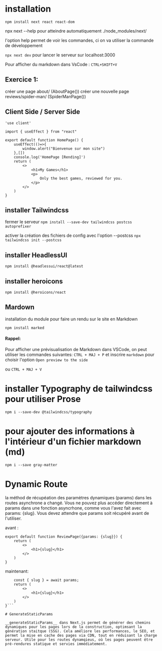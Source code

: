 # installation
```npm install next react react-dom```

npx next --help pour atteindre automatiquement ./node_modules/next/

l'option help permet de voir les commandes, ci on va utiliser la commande de développement

```npx next dev``` pour lancer le serveur sur localhost:3000

Pour afficher du markdown dans VsCode : ```CTRL+SHIFT+V```

## Exercice 1:

créer une page about/ (AboutPage())
créer une nouvelle page reviews/spider-man/ (SpiderManPage())

## Client Side / Server Side 

```
'use client'

import { useEffect } from "react"

export default function HomePage() {
    useEffect(()=>{
        window.alert("Bienvenue sur mon site")
    },[])
    console.log('HomePage [Rending]')
    return (
        <>
            <h1>My Games</h1>
            <p>
                Only the best games, reviewed for you.
            </p>
        </>
    )
}
```


## installer Tailwindcss

fermer le serveur 
```npm install --save-dev tailwindcss postcss autoprefixer```

activer la création des fichiers de config avec l'option --postcss
```npx tailwindcss init --postcss```

## installer HeadlessUI
```npm install @headlessui/react@latest```

## installer heroicons
```npm install @heroicons/react```

## Mardown
installation du module pour faire un rendu sur le site en Markdown

```npm install marked```

#### Rappel: 
Pour afficher une prévisualisation de Markdown dans VSCode, on peut utiliser les commandes suivantes: 
```CTRL + MAJ + P``` et inscrire ```markdown``` pour choisir l'option ```Open preview to the side```

ou 
```CTRL + MAJ + V```

# installer Typography de tailwindcss pour utiliser Prose

```npm i --save-dev @tailwindcss/typography```

# pour ajouter des informations à l'intérieur d'un fichier markdown (md)

```npm i --save gray-matter```

# Dynamic Route

la méthod de récupéation des paramètres dynamiques (params) dans les routes asynchrone a changé. Vous ne pouvez plus accéder directement à params dans une fonction asyncrhone, comme vous l'avez fait avec params: {slug}. Vous devez attendre que params soit récupéré avant de l'utiliser.

avant : 

```
export default function ReviewPage({params: {slug}}) {
    return (
        <>
            <h1>{slug}</h1>
        </>
    )
}
```

maintenant: 

```export default async function ReviewPage({params}) {
    const { slug } = await params;
    return (
        <>
            <h1>{slug}</h1>
        </>
    )
}```

# GenerateStaticParams

__generateStaticParams__ dans Next.js permet de générer des chemins dynamiques pour les pages lors de la construction, optimsant la génération staitque (SSG). Cela améliore les performances, le SEO, et permet la mise en cache des pages via CDN, tout en réduisant la charge serveur. Utile pour les routes dynamqieus, où les pages peuvent être pré-rendures statique et servies immédiatement. 



